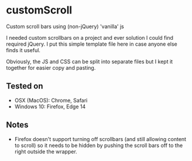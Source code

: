 # customScroll
Custom scroll bars using (non-jQuery) 'vanilla' js

I needed custom scrollbars on a project and ever solution I could find required jQuery. I put this simple template file here in case anyone else finds it useful.

Obviously, the JS and CSS can be split into separate files but I kept it together for easier copy and pasting.

## Tested on
- OSX (MacOS): Chrome, Safari
- Windows 10: Firefox, Edge 14

## Notes
- Firefox doesn't support turning off scrollbars (and still allowing content to scroll) so it needs to be hidden by pushing the scroll bars off to the right outside the wrapper.
